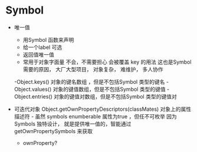 # Symbol 

- 唯一值
  - 用Symbol 函数来声明
  - 给一个label  可选
  - 返回值唯一值
  - 常用于对象字面量 不会，不需要担心 会被覆盖
    key 的用法 这也是Symbol 需要的原因，
   大厂大型项目， 对象复杂， 难维护， 多人协作

   -Object.keys() 对象的键名数组 ，但是不包括Symbol 类型的键名
   -Object.values() 对象的键值数组，但是不包括Symbol 类型的键值
   -Object.entries() 对象的键值对数组，但是不包括Symbol 类型的键值对

- 可迭代对象
         Object.getOwnPropertyDescriptors(classMates) 对象上的属性描述符
            - 虽然 symbols enumberable 属性为true ，但任不可枚举
            因为 Symbols 独特设计， 就是提供唯一值的，智能通过
            getOwnPropertySymbols 来获取

    - ownProperty?
      